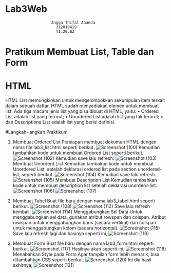# Lab3Web
                        Angga Thifal Ananda
                          312010419 
                          TI.20.B2
# Pratikum Membuat List, Table dan Form

# HTML

HTML List memungkinkan untuk mengelompokkan sekumpulan item terkait dalam sebuah daftar.
HTML sudah menyediakan elemen untuk membuat list. Ada tiga macam jenis list yang bisa dibuat
di HTML, yaitu:
• Ordered List adalah list yang terurut;
• Unordered List adalah list yang tak terurut;
• dan Descriptiona List adalah list yang berisi definisi.

#Langkah-langkah Praktikum

1. Membuat Ordered List
Persiapan membuat dokumen HTML dengan nama file lab3_list.html seperti berikut.
![Screenshot (100)](https://user-images.githubusercontent.com/73052649/160088178-fd25ce42-36f9-410b-8042-720b72aa74f4.png)
Kemudian tambahkan kode untuk membuat Ordered List seperti berikut.
![Screenshot (102)](https://user-images.githubusercontent.com/73052649/160088237-dc40c94b-5219-438f-8370-f72c995457fe.png)
Kemudian save lalu refresh.
![Screenshot (103)](https://user-images.githubusercontent.com/73052649/160088496-e2cbaadc-49fa-4f77-9a76-3c2523b3ca24.png)
Membuat Unorderd List
Kemudian tambakan kode untuk membuat Unordered List, setelah deklarasi ordered list pada
section unordered-list, seperti berikut.
![Screenshot (104)](https://user-images.githubusercontent.com/73052649/160088540-886149bd-81c5-44e2-bb53-004f6e5f8fd4.png)
Kemudian save lalu refresh.
![Screenshot (105)](https://user-images.githubusercontent.com/73052649/160088632-b7ba2566-3df3-430d-b25a-f4144b2e722d.png)
Membuat Description List
Kemudian tambahkan kode untuk membuat description list setelah deklarasi unorderd-list.
![Screenshot (106)](https://user-images.githubusercontent.com/73052649/160088766-7ed319de-5c65-4dae-8b72-50cf43c56539.png)
![Screenshot (107)](https://user-images.githubusercontent.com/73052649/160088793-11f97c33-4855-4223-911c-ed6d351cf9b6.png)

2. Membuat Tabel
Buat file baru dengan nama lab3_tabel.html seperti berikut.
![Screenshot (108)](https://user-images.githubusercontent.com/73052649/160089257-df441191-7fa9-4494-8851-6c48f0e66d6f.png)
![Screenshot (113)](https://user-images.githubusercontent.com/73052649/160089275-91975ac7-9991-4e23-9626-640aa5f52662.png)
Save lalu refresh kembali,
![Screenshot (114)](https://user-images.githubusercontent.com/73052649/160089399-64bec34b-6ed9-459f-a3ca-b1716b5478ed.png)
Menggabungkan Sel Data
Untuk menggabungkan sel data, gunakan atribut rowspan dan colspan. Atribut rowspan untuk
menggabungkan baris (secara vertikal) dan colspan untuk menggabungkan kolom (secara
horizontal).
![Screenshot (115)](https://user-images.githubusercontent.com/73052649/160089596-161f595a-5f4a-4082-8f5b-dfd72dd51aee.png)
Save lalu refresh lagi dan hasinya seperti ini,
![Screenshot (116)](https://user-images.githubusercontent.com/73052649/160089665-c3458177-6784-43e3-a0f2-62e43f48f895.png)

3. Membuat Form
Buat file baru dengan nama lab3_form.html seperti berikut.
![Screenshot (117)](https://user-images.githubusercontent.com/73052649/160089876-d3257ba7-b757-4811-a4df-7c4fe3878dc2.png)
Hasilnya akan seperti ini,
![Screenshot (118)](https://user-images.githubusercontent.com/73052649/160090033-7fd824d0-0e87-4f32-8449-84cb5deafe1d.png)
Menabahkan Style pada Form
Agar tampilan form lebih menarik, bisa ditambahkan CSS seperti berikut.
![Screenshot (120)](https://user-images.githubusercontent.com/73052649/160090076-316821e8-101a-4026-8422-85bfcb568ced.png)
Ini dia hasil akhirnya,
![Screenshot (121)](https://user-images.githubusercontent.com/73052649/160090125-fac68207-6bf7-4e10-8b73-0058d67460df.png)










